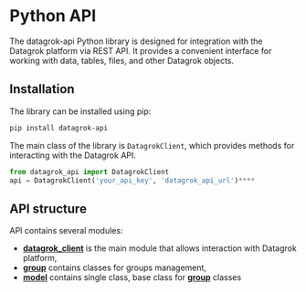 # Python API

The datagrok-api Python library is designed for integration with the Datagrok platform via REST API. It provides a convenient 
interface for working with data, tables, files, and other Datagrok objects.

## Installation

The library can be installed using pip:

```bash
pip install datagrok-api
```

The main class of the library is `DatagrokClient`, which provides methods for interacting with the Datagrok API.

```python
from datagrok_api import DatagrokClient
api = DatagrokClient('your_api_key', 'datagrok_api_url')****
```

## API structure

API contains several modules:

* [**datagrok_client**](https://datagrok.ai/api/py/datagrok_client) is the main module that allows interaction with Datagrok platform,
* [**group**](https://datagrok.ai/api/py/group) contains classes for groups management,
* [**model**](https://datagrok.ai/api/py/model) contains single class, base class for [**group**](https://datagrok.ai/api/py/group) classes